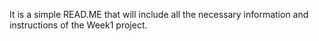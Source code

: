 It is a simple READ.ME that will include all the necessary information and instructions of the Week1 project.
